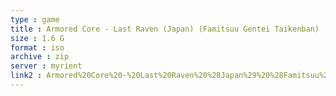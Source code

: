 ```yaml
---
type : game
title : Armored Core - Last Raven (Japan) (Famitsuu Gentei Taikenban)
size : 1.6 G
format : iso
archive : zip
server : myrient
link2 : Armored%20Core%20-%20Last%20Raven%20%28Japan%29%20%28Famitsuu%20Gentei%20Taikenban%29
---
```

